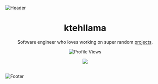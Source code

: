 
![Header](./header.png)

<h1 align="center">ktehllama</h1>
<p align="center">Software engineer who loves working on super random <a href="https://github.com/spinfal?tab=repositories">projects</a>.</p>
  <p align="center">
    <img src="https://komarev.com/ghpvc/?username=ktehllama&style=for-the-badge&color=red" alt="Profile Views">
  </p>
</a>

<p align="center">
  <img src="https://discord.c99.nl/widget/theme-4/680154732567855259.png"/>
  <br />
  <br />
</p>

![Footer](./footer.png)
